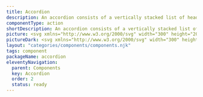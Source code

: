 ```yaml
---
title: Accordion
description: An accordion consists of a vertically stacked list of headers, which can be pressed to reveal or hide associated sections of content.
componentType: action
shortDescription: An accordion consists of a vertically stacked list of headers.
picture: <svg xmlns="http://www.w3.org/2000/svg" width="300" height="200" fill="none" aria-labelledby="accordionTitle accordionDesc" role="img"><title id="accordionTitle">Illustration of the accordion component.</title><desc id="accordionDesc">An illustrated accordion component representing accordion component card.</desc><rect width="208" height="138" x="46" y="30" fill="#fff" rx="1.159"/><path fill="#D5D5D5" d="M51 161.5h198v1.5H51z"/><path fill="#222" d="M59.621 48.619c0-.342.277-.619.619-.619h.247c.342 0 .619.277.619.619V59.38a.619.619 0 0 1-.619.619h-.247a.619.619 0 0 1-.619-.619V48.62Z"/><path fill="#222" d="M65.745 53.258c.342 0 .619.277.619.618v.248a.619.619 0 0 1-.619.618H54.982a.619.619 0 0 1-.618-.618v-.248c0-.341.277-.618.618-.618h10.763ZM79.771 48.5c.39 0 .756.044 1.1.13.344.083.658.193.942.33.284.138.536.294.756.468.22.17.403.34.55.509l-.832.873a4.145 4.145 0 0 0-.35-.35 3.253 3.253 0 0 0-.543-.393 3.332 3.332 0 0 0-.73-.323 2.903 2.903 0 0 0-.893-.13 3.03 3.03 0 0 0-1.41.337c-.43.22-.803.52-1.12.9-.316.38-.566.825-.749 1.334a4.858 4.858 0 0 0-.268 1.622c0 .573.087 1.114.261 1.623.179.504.426.946.743 1.327.316.375.69.673 1.12.893.436.22.91.33 1.423.33a3.45 3.45 0 0 0 1.712-.426c.22-.12.408-.243.564-.371.156-.129.284-.239.385-.33l.818.804c-.147.174-.34.346-.578.516-.233.17-.504.323-.81.46-.303.133-.636.24-.998.323-.357.087-.73.131-1.12.131-.738 0-1.403-.135-1.994-.406a4.477 4.477 0 0 1-1.512-1.113 5.05 5.05 0 0 1-.963-1.678 6.302 6.302 0 0 1-.337-2.083c0-.738.113-1.43.337-2.076.23-.646.555-1.208.976-1.684.422-.481.928-.86 1.52-1.134.596-.275 1.262-.413 2-.413ZM90.647 58.95h-1.183v-4.73c0-.27-.03-.532-.089-.784a1.856 1.856 0 0 0-.282-.667 1.359 1.359 0 0 0-.522-.467c-.22-.12-.49-.179-.811-.179-.294 0-.564.057-.812.172a1.865 1.865 0 0 0-.632.488 2.241 2.241 0 0 0-.42.75c-.1.288-.15.606-.15.955v4.462h-1.17V48.644h1.114v3.561c.074-.16.181-.311.323-.453a2 2 0 0 1 .51-.365c.196-.105.419-.188.666-.247.247-.06.513-.09.797-.09.486 0 .896.085 1.231.255.34.165.614.39.825.674.21.284.364.618.46 1.003.097.385.145.793.145 1.224v4.743ZM98.285 55.08c0-.386-.05-.755-.152-1.108-.1-.353-.25-.662-.446-.928a2.165 2.165 0 0 0-.73-.64 2.019 2.019 0 0 0-.996-.24c-.371 0-.699.08-.983.24-.28.157-.516.37-.708.64-.193.266-.34.575-.44.928a4.186 4.186 0 0 0-.144 1.107c0 .385.048.754.144 1.107.096.348.24.655.433.921.192.266.43.479.715.64.284.155.612.233.983.233.403 0 .75-.078 1.038-.234a2.11 2.11 0 0 0 .722-.639c.192-.266.334-.573.426-.921.092-.353.138-.722.138-1.107Zm0-3.885h1.14v7.755h-1.1v-1.238a3.323 3.323 0 0 1-1.065 1.024c-.403.234-.886.351-1.45.351-.518 0-.981-.099-1.389-.296a3.056 3.056 0 0 1-1.038-.831 3.937 3.937 0 0 1-.646-1.258 5.356 5.356 0 0 1-.22-1.568c0-.54.078-1.056.234-1.547.155-.495.38-.93.673-1.306a3.283 3.283 0 0 1 1.093-.894c.431-.224.922-.337 1.472-.337a2.62 2.62 0 0 1 1.354.365c.192.11.367.243.522.399.16.15.3.318.42.501v-1.12ZM102.904 55.065c0 .385.046.754.138 1.107.096.353.241.665.433.935.197.266.442.479.736.64.298.155.65.233 1.058.233.372 0 .704-.078.997-.234.293-.16.541-.373.743-.639.206-.27.364-.582.474-.935.11-.353.165-.722.165-1.107 0-.39-.055-.758-.165-1.106a2.915 2.915 0 0 0-.474-.929 2.316 2.316 0 0 0-.75-.632 2.075 2.075 0 0 0-.99-.234 2.12 2.12 0 0 0-1.753.866 2.89 2.89 0 0 0-.46.928 3.955 3.955 0 0 0-.152 1.107Zm-1.141-3.87h1.1v1.389a3.56 3.56 0 0 1 .447-.62c.174-.187.367-.347.578-.48a2.849 2.849 0 0 1 1.533-.433c.517 0 .985.105 1.402.316.422.21.779.5 1.072.866.298.362.525.786.681 1.272.16.486.241 1.006.241 1.56 0 .55-.085 1.07-.255 1.56a4.007 4.007 0 0 1-.701 1.28c-.298.362-.655.65-1.072.866-.417.21-.873.316-1.368.316-.564 0-1.057-.122-1.478-.364a2.918 2.918 0 0 1-1.011-.997V61.5h-1.169V51.195ZM113.993 58.95h-.701c-.257 0-.52-.021-.791-.062a1.815 1.815 0 0 1-.735-.303c-.22-.156-.401-.385-.543-.687-.142-.303-.213-.713-.213-1.23v-4.463h-1.183v-1.01h1.183v-1.822h1.168v1.822h1.788v1.01h-1.788v4.27c0 .334.037.598.11.79.078.193.179.337.303.433a.944.944 0 0 0 .426.186c.16.023.325.034.495.034h.481v1.032ZM116.276 55.333c0 .326.055.647.165.963.11.316.265.6.467.852.206.248.452.45.736.605.288.151.612.227.969.227.303 0 .566-.034.791-.103a2.91 2.91 0 0 0 .598-.261 2.42 2.42 0 0 0 .433-.337c.124-.124.229-.238.316-.344l.846.708a3.582 3.582 0 0 1-.482.523c-.187.17-.41.323-.666.46a3.878 3.878 0 0 1-.867.33c-.32.087-.673.131-1.058.131-.509 0-.977-.099-1.403-.296a3.314 3.314 0 0 1-1.093-.838 3.956 3.956 0 0 1-.708-1.272 4.93 4.93 0 0 1-.254-1.616c0-.559.091-1.081.275-1.567a4.29 4.29 0 0 1 .749-1.279 3.524 3.524 0 0 1 1.1-.852c.422-.211.866-.316 1.334-.316.366 0 .699.048.997.144.297.091.561.222.79.392.229.165.426.362.591.59.165.23.301.478.406.743.11.262.19.539.241.832.05.289.075.58.075.873v.708h-5.348Zm2.248-3.169c-.303 0-.58.06-.832.179a2.074 2.074 0 0 0-.653.474 2.646 2.646 0 0 0-.468.708 3.533 3.533 0 0 0-.268.846h4.194c0-.32-.048-.617-.145-.887a2.116 2.116 0 0 0-.405-.701 1.758 1.758 0 0 0-.626-.454 1.878 1.878 0 0 0-.797-.165ZM127.413 52.302c-.385-.142-.745-.184-1.08-.124-.33.06-.616.195-.859.406a2.09 2.09 0 0 0-.571.804c-.137.33-.206.697-.206 1.1v4.462h-1.169v-7.755h1.114v1.052c.092-.193.227-.376.406-.55.183-.179.396-.326.639-.44.248-.115.518-.188.811-.22.294-.032.598 0 .915.096v1.169ZM141.196 53.807c0 .738-.119 1.428-.357 2.07a5.065 5.065 0 0 1-1.011 1.677 4.731 4.731 0 0 1-1.567 1.127 4.93 4.93 0 0 1-2.021.406c-.738 0-1.41-.135-2.015-.406a4.744 4.744 0 0 1-1.56-1.127 5.081 5.081 0 0 1-1.011-1.678 5.903 5.903 0 0 1-.357-2.069c0-.738.119-1.43.357-2.076a5.068 5.068 0 0 1 1.011-1.684c.435-.481.955-.86 1.56-1.134.605-.275 1.277-.413 2.015-.413.738 0 1.411.138 2.021.413a4.686 4.686 0 0 1 1.567 1.134 5.051 5.051 0 0 1 1.011 1.684 5.96 5.96 0 0 1 .357 2.076Zm-1.292 0c0-.573-.085-1.116-.254-1.63a4.136 4.136 0 0 0-.722-1.353 3.37 3.37 0 0 0-2.688-1.265 3.37 3.37 0 0 0-1.54.343c-.449.225-.83.532-1.141.922-.312.39-.55.84-.715 1.354a5.293 5.293 0 0 0-.248 1.63c0 .572.083 1.115.248 1.629.165.513.403.962.715 1.347.311.385.692.69 1.141.914.454.225.967.337 1.54.337.573 0 1.086-.112 1.54-.337.453-.224.836-.529 1.148-.914.316-.385.557-.834.722-1.347a5.177 5.177 0 0 0 .254-1.63ZM149.15 58.95h-1.182v-4.73c0-.27-.03-.532-.089-.784a1.855 1.855 0 0 0-.282-.667 1.382 1.382 0 0 0-.516-.467c-.211-.12-.47-.179-.777-.179a2 2 0 0 0-.838.172c-.253.114-.47.277-.654.488a2.258 2.258 0 0 0-.419.75 3.014 3.014 0 0 0-.144.955v4.462h-1.169v-7.755h1.114v1.01c.073-.16.181-.311.323-.453.142-.142.311-.264.509-.365.197-.105.419-.188.666-.247.252-.06.523-.09.812-.09.481 0 .889.085 1.223.255.339.165.612.39.818.674.211.284.365.618.461 1.003.096.385.144.793.144 1.224v4.743ZM152.23 55.333c0 .326.055.647.165.963.11.316.266.6.468.852.206.248.451.45.735.605.289.151.612.227.97.227.302 0 .566-.034.79-.103.229-.073.429-.16.598-.261.17-.106.314-.218.433-.337.124-.124.23-.238.317-.344l.845.708a3.572 3.572 0 0 1-.481.523c-.188.17-.41.323-.667.46a3.869 3.869 0 0 1-.866.33c-.321.087-.674.131-1.059.131-.509 0-.976-.099-1.402-.296a3.304 3.304 0 0 1-1.093-.838 3.919 3.919 0 0 1-.708-1.272 4.905 4.905 0 0 1-.255-1.616c0-.559.092-1.081.275-1.567.188-.49.438-.917.75-1.279a3.512 3.512 0 0 1 1.1-.852 2.94 2.94 0 0 1 1.333-.316c.367 0 .699.048.997.144.298.091.561.222.791.392.229.165.426.362.591.59.165.23.3.478.405.743.11.262.191.539.241.832.05.289.076.58.076.873v.708h-5.349Zm2.248-3.169c-.302 0-.58.06-.832.179a2.085 2.085 0 0 0-.653.474 2.643 2.643 0 0 0-.467.708 3.49 3.49 0 0 0-.268.846h4.193c0-.32-.048-.617-.144-.887a2.118 2.118 0 0 0-.406-.701 1.754 1.754 0 0 0-.625-.454 1.883 1.883 0 0 0-.798-.165Z"/><path fill="#D5D5D5" d="M51 74.5h198V76H51z"/><path fill="#222" d="M59.621 91.619c0-.342.277-.619.619-.619h.247c.342 0 .619.277.619.619v10.762a.619.619 0 0 1-.619.619h-.247a.619.619 0 0 1-.619-.619V91.619Z"/><path fill="#222" d="M65.745 96.258c.342 0 .619.277.619.618v.248a.619.619 0 0 1-.619.618H54.982a.619.619 0 0 1-.618-.618v-.248c0-.341.277-.618.618-.618h10.763ZM79.771 91.5c.39 0 .756.043 1.1.13.344.083.658.193.942.33.284.138.536.294.756.468.22.17.403.34.55.509l-.832.873a4.16 4.16 0 0 0-.35-.35 3.253 3.253 0 0 0-.543-.393 3.332 3.332 0 0 0-.73-.323 2.903 2.903 0 0 0-.893-.13 3.03 3.03 0 0 0-1.41.337c-.43.22-.803.52-1.12.9-.316.38-.566.825-.749 1.334a4.858 4.858 0 0 0-.268 1.622c0 .573.087 1.114.261 1.623.179.504.426.946.743 1.326.316.376.69.674 1.12.894.436.22.91.33 1.423.33.358 0 .678-.041.963-.124.284-.082.534-.183.749-.302.22-.119.408-.243.564-.371.156-.129.284-.239.385-.33l.818.804c-.147.174-.34.346-.578.516a4.532 4.532 0 0 1-.81.46 5.482 5.482 0 0 1-.998.323 4.723 4.723 0 0 1-1.12.131c-.738 0-1.403-.135-1.994-.406a4.47 4.47 0 0 1-1.512-1.113 5.054 5.054 0 0 1-.963-1.678 6.302 6.302 0 0 1-.337-2.083c0-.738.113-1.43.337-2.076.23-.646.555-1.208.976-1.684.422-.481.928-.86 1.52-1.135.596-.275 1.262-.412 2-.412ZM90.647 101.949h-1.183v-4.73c0-.27-.03-.53-.089-.783a1.856 1.856 0 0 0-.282-.667 1.359 1.359 0 0 0-.522-.467c-.22-.12-.49-.179-.811-.179-.294 0-.564.057-.812.172a1.865 1.865 0 0 0-.632.488 2.241 2.241 0 0 0-.42.75c-.1.288-.15.606-.15.955v4.461h-1.17V91.644h1.114v3.561c.074-.16.181-.311.323-.453a2 2 0 0 1 .51-.365c.196-.105.419-.188.666-.247.247-.06.513-.09.797-.09.486 0 .896.085 1.231.255.34.165.614.39.825.674.21.284.364.618.46 1.003.097.385.145.793.145 1.224v4.743ZM98.285 98.08c0-.386-.05-.755-.152-1.108-.1-.353-.25-.662-.446-.928a2.165 2.165 0 0 0-.73-.64 2.019 2.019 0 0 0-.996-.24c-.371 0-.699.08-.983.24-.28.157-.516.37-.708.64-.193.266-.34.575-.44.928a4.186 4.186 0 0 0-.144 1.107c0 .385.048.754.144 1.107.096.348.24.655.433.921.192.266.43.479.715.639.284.156.612.234.983.234.403 0 .75-.078 1.038-.234.293-.16.534-.373.722-.639.192-.266.334-.573.426-.921.092-.353.138-.722.138-1.107Zm0-3.885h1.14v7.754h-1.1v-1.237a3.313 3.313 0 0 1-1.065 1.024c-.403.234-.886.351-1.45.351-.518 0-.981-.099-1.389-.296a3.056 3.056 0 0 1-1.038-.831 3.943 3.943 0 0 1-.646-1.258 5.356 5.356 0 0 1-.22-1.568c0-.54.078-1.056.234-1.547.155-.495.38-.93.673-1.306a3.283 3.283 0 0 1 1.093-.894c.431-.224.922-.337 1.472-.337a2.62 2.62 0 0 1 1.354.365c.192.11.367.243.522.399.16.15.3.318.42.501v-1.12ZM102.904 98.065c0 .385.046.754.138 1.107.096.353.241.665.433.935.197.266.442.479.736.639.298.156.65.234 1.058.234.372 0 .704-.078.997-.234.293-.16.541-.373.743-.639a3 3 0 0 0 .474-.935c.11-.353.165-.722.165-1.107 0-.39-.055-.758-.165-1.106a2.915 2.915 0 0 0-.474-.929 2.316 2.316 0 0 0-.75-.632 2.075 2.075 0 0 0-.99-.234 2.12 2.12 0 0 0-1.753.866 2.89 2.89 0 0 0-.46.928 3.955 3.955 0 0 0-.152 1.107Zm-1.141-3.87h1.1v1.389a3.56 3.56 0 0 1 .447-.62c.174-.187.367-.347.578-.48a2.849 2.849 0 0 1 1.533-.433c.517 0 .985.105 1.402.316.422.21.779.5 1.072.866.298.362.525.786.681 1.272.16.486.241 1.006.241 1.56 0 .55-.085 1.07-.255 1.56a4.01 4.01 0 0 1-.701 1.28c-.298.362-.655.65-1.072.866a2.986 2.986 0 0 1-1.368.316c-.564 0-1.057-.121-1.478-.364a2.923 2.923 0 0 1-1.011-.997v3.774h-1.169V94.195ZM113.993 101.949h-.701c-.257 0-.52-.02-.791-.061a1.818 1.818 0 0 1-.735-.303c-.22-.156-.401-.385-.543-.687-.142-.303-.213-.713-.213-1.23v-4.463h-1.183v-1.01h1.183v-1.822h1.168v1.822h1.788v1.01h-1.788v4.27c0 .334.037.598.11.79.078.193.179.337.303.433a.942.942 0 0 0 .426.186c.16.023.325.034.495.034h.481v1.031ZM116.276 98.333c0 .326.055.647.165.963.11.316.265.6.467.852.206.248.452.449.736.605.288.152.612.227.969.227.303 0 .566-.034.791-.103.229-.073.428-.16.598-.261.169-.106.314-.218.433-.337.124-.124.229-.238.316-.344l.846.708a3.584 3.584 0 0 1-.482.523 3.34 3.34 0 0 1-.666.46 3.83 3.83 0 0 1-.867.33c-.32.087-.673.131-1.058.131-.509 0-.977-.099-1.403-.296a3.31 3.31 0 0 1-1.093-.838 3.965 3.965 0 0 1-.708-1.272 4.93 4.93 0 0 1-.254-1.616c0-.559.091-1.081.275-1.567a4.29 4.29 0 0 1 .749-1.279 3.524 3.524 0 0 1 1.1-.852c.422-.211.866-.317 1.334-.317.366 0 .699.049.997.145.297.092.561.222.79.392.229.165.426.362.591.59.165.23.301.478.406.743.11.262.19.539.241.832.05.289.075.58.075.873v.708h-5.348Zm2.248-3.169c-.303 0-.58.06-.832.179a2.074 2.074 0 0 0-.653.474 2.646 2.646 0 0 0-.468.708 3.533 3.533 0 0 0-.268.846h4.194c0-.32-.048-.617-.145-.887a2.116 2.116 0 0 0-.405-.701 1.758 1.758 0 0 0-.626-.454 1.878 1.878 0 0 0-.797-.165ZM127.413 95.302c-.385-.142-.745-.184-1.08-.124-.33.06-.616.195-.859.406a2.09 2.09 0 0 0-.571.804c-.137.33-.206.697-.206 1.1v4.461h-1.169v-7.754h1.114v1.052c.092-.193.227-.376.406-.55.183-.179.396-.326.639-.44.248-.115.518-.188.811-.22.294-.032.598 0 .915.096v1.169ZM130.795 92.669v-1.025h7.755v1.025h-3.211v9.28h-1.251v-9.28h-3.293ZM147.122 101.949h-1.333l-1.733-6.249-1.718 6.249h-1.334l-2.338-7.754h1.279l1.76 6.4 1.787-6.4h1.197l1.801 6.4 1.746-6.4h1.224l-2.338 7.754ZM157.448 98.065c0 .55-.078 1.07-.234 1.56a3.872 3.872 0 0 1-.68 1.28 3.27 3.27 0 0 1-1.086.866c-.431.211-.924.316-1.479.316-.549 0-1.04-.105-1.471-.316a3.327 3.327 0 0 1-1.093-.866 3.953 3.953 0 0 1-.673-1.28 5.118 5.118 0 0 1-.234-1.56c0-.554.078-1.074.234-1.56.155-.486.38-.91.673-1.272a3.207 3.207 0 0 1 1.093-.866c.431-.211.922-.317 1.471-.317.555 0 1.048.106 1.479.317.43.21.792.5 1.086.866.298.362.525.786.68 1.272.156.486.234 1.006.234 1.56Zm-1.169 0c0-.39-.048-.758-.144-1.106a2.754 2.754 0 0 0-.426-.929 2.132 2.132 0 0 0-.722-.632 2.113 2.113 0 0 0-1.018-.234c-.384 0-.721.078-1.01.234a2.132 2.132 0 0 0-.722.632 2.845 2.845 0 0 0-.433.928 4.318 4.318 0 0 0-.138 1.107c0 .385.046.754.138 1.107.096.353.241.665.433.935.193.266.433.479.722.639.289.156.626.234 1.01.234.39 0 .729-.078 1.018-.234.289-.16.529-.373.722-.639a2.83 2.83 0 0 0 .426-.935c.096-.353.144-.722.144-1.107Z"/><path fill="#D5D5D5" d="M51 117.5h198v1.5H51z"/><path fill="#222" d="M59.56 134.67c0-.37.3-.67.67-.67h.268c.37 0 .67.3.67.67v11.66c0 .37-.3.67-.67.67h-.268a.67.67 0 0 1-.67-.67v-11.66Z"/><path fill="#222" d="M66.194 139.696c.37 0 .67.3.67.67v.268c0 .37-.3.67-.67.67h-11.66a.67.67 0 0 1-.67-.67v-.268c0-.37.3-.67.67-.67h11.66ZM79.21 135c.39 0 .756.044 1.1.131.343.082.657.192.941.33.284.137.537.293.757.467.22.17.403.339.55.509l-.832.873a4.278 4.278 0 0 0-.35-.351 3.298 3.298 0 0 0-.544-.392 3.342 3.342 0 0 0-.729-.323 2.906 2.906 0 0 0-.893-.13c-.505 0-.974.112-1.41.337-.43.22-.804.52-1.12.9a4.401 4.401 0 0 0-.75 1.334 4.856 4.856 0 0 0-.268 1.622c0 .573.087 1.114.261 1.623.18.504.427.946.743 1.326.316.376.69.674 1.12.894.436.22.91.33 1.424.33.357 0 .678-.041.962-.124.284-.082.534-.183.75-.302.22-.119.407-.243.563-.371.156-.129.284-.239.385-.33l.818.804c-.147.174-.339.346-.577.516a4.539 4.539 0 0 1-.812.46 5.48 5.48 0 0 1-.996.323 4.722 4.722 0 0 1-1.12.131c-.739 0-1.403-.135-1.995-.406a4.47 4.47 0 0 1-1.512-1.113 5.053 5.053 0 0 1-.963-1.678 6.301 6.301 0 0 1-.336-2.083c0-.738.112-1.43.337-2.076.229-.646.554-1.208.976-1.684.421-.481.928-.86 1.519-1.135.596-.275 1.263-.412 2-.412ZM90.085 145.449h-1.182v-4.729c0-.271-.03-.532-.09-.784a1.862 1.862 0 0 0-.281-.667 1.354 1.354 0 0 0-.523-.467c-.22-.119-.49-.179-.811-.179-.293 0-.564.057-.811.172a1.855 1.855 0 0 0-.633.488 2.24 2.24 0 0 0-.42.749c-.1.289-.15.608-.15.956v4.461h-1.169v-10.305h1.114v3.561c.073-.16.18-.311.323-.453.142-.142.311-.264.508-.365a2.79 2.79 0 0 1 .667-.247c.248-.06.514-.089.798-.089.486 0 .896.084 1.23.254.34.165.614.389.825.674a2.8 2.8 0 0 1 .46 1.003c.097.385.145.793.145 1.224v4.743ZM97.723 141.579c0-.385-.05-.754-.151-1.107-.101-.353-.25-.662-.447-.928a2.17 2.17 0 0 0-.729-.639 2.012 2.012 0 0 0-.997-.241c-.37 0-.698.08-.983.241-.28.156-.515.369-.708.639-.192.266-.339.575-.44.928a4.188 4.188 0 0 0-.144 1.107c0 .385.048.754.144 1.107.097.348.24.655.433.921s.431.479.715.639c.285.156.612.234.983.234.404 0 .75-.078 1.038-.234.294-.16.534-.373.722-.639.193-.266.335-.573.427-.921a4.39 4.39 0 0 0 .137-1.107Zm0-3.884h1.141v7.754h-1.1v-1.237a3.313 3.313 0 0 1-1.065 1.024c-.404.234-.887.351-1.45.351-.519 0-.982-.099-1.39-.296a3.056 3.056 0 0 1-1.038-.831 3.936 3.936 0 0 1-.646-1.259 5.347 5.347 0 0 1-.22-1.567c0-.541.078-1.056.234-1.547.156-.495.38-.93.674-1.306a3.282 3.282 0 0 1 1.093-.894c.43-.224.92-.336 1.47-.336a2.624 2.624 0 0 1 1.355.364c.193.11.367.243.523.399.16.151.3.318.42.501v-1.12ZM102.343 141.565c0 .385.046.754.137 1.107.097.353.241.665.433.935.198.266.443.479.736.639.298.156.651.234 1.059.234.371 0 .703-.078.997-.234.293-.16.54-.373.742-.639.206-.27.364-.582.474-.935a3.7 3.7 0 0 0 .165-1.107c0-.389-.055-.758-.165-1.107a2.926 2.926 0 0 0-.474-.928 2.323 2.323 0 0 0-.749-.632 2.079 2.079 0 0 0-.99-.234c-.381 0-.718.078-1.011.234a2.247 2.247 0 0 0-.742.632 2.882 2.882 0 0 0-.461.928 3.963 3.963 0 0 0-.151 1.107Zm-1.141-3.87h1.1v1.389c.128-.225.277-.431.446-.619.175-.188.367-.348.578-.481a2.85 2.85 0 0 1 1.533-.433c.518 0 .985.105 1.402.316.422.211.78.499 1.073.866.298.362.525.786.68 1.272a4.93 4.93 0 0 1 .241 1.56c0 .55-.085 1.07-.254 1.561a4.013 4.013 0 0 1-.702 1.279c-.297.362-.655.65-1.072.866a2.986 2.986 0 0 1-1.368.316c-.564 0-1.056-.121-1.478-.364a2.932 2.932 0 0 1-1.011-.997V148h-1.168v-10.305ZM113.432 145.449h-.702c-.256 0-.52-.02-.79-.061a1.822 1.822 0 0 1-.736-.303c-.22-.156-.401-.385-.543-.687-.142-.303-.213-.713-.213-1.231v-4.462h-1.182v-1.01h1.182v-1.822h1.169v1.822h1.787v1.01h-1.787v4.27c0 .334.036.598.11.79.078.193.178.337.302.433a.942.942 0 0 0 .426.186c.161.023.326.034.495.034h.482v1.031ZM115.714 141.833c0 .326.055.647.165.963.11.316.266.6.468.852.206.248.451.449.735.605.289.152.612.227.969.227.303 0 .566-.034.791-.103a2.86 2.86 0 0 0 .598-.261c.17-.106.314-.218.433-.337a4.81 4.81 0 0 0 .316-.344l.846.708a3.574 3.574 0 0 1-.481.523c-.188.169-.41.323-.667.46a3.821 3.821 0 0 1-.866.33 4.041 4.041 0 0 1-1.059.131c-.509 0-.976-.099-1.402-.296a3.3 3.3 0 0 1-1.093-.838 3.949 3.949 0 0 1-.709-1.272 4.934 4.934 0 0 1-.254-1.616c0-.559.092-1.081.275-1.567.188-.491.438-.917.749-1.279a3.53 3.53 0 0 1 1.1-.852 2.945 2.945 0 0 1 1.334-.316c.367 0 .699.048.997.144.298.092.561.222.79.392.23.165.427.362.592.591.165.229.3.477.405.742.11.262.191.539.241.832.05.289.076.58.076.873v.708h-5.349Zm2.248-3.169c-.302 0-.58.06-.832.179a2.101 2.101 0 0 0-.653.474 2.631 2.631 0 0 0-.467.708 3.494 3.494 0 0 0-.268.846h4.193c0-.321-.048-.616-.144-.887a2.138 2.138 0 0 0-.406-.701 1.886 1.886 0 0 0-1.423-.619ZM126.851 138.802c-.385-.142-.745-.184-1.079-.124-.33.06-.617.195-.86.406a2.075 2.075 0 0 0-.57.804c-.138.33-.206.697-.206 1.1v4.461h-1.169v-7.754h1.114v1.052c.091-.193.226-.376.405-.55.183-.179.397-.326.639-.44.248-.115.518-.188.812-.22.293-.032.598 0 .914.096v1.169ZM130.233 136.169v-1.025h7.755v1.025h-3.21v9.28h-1.252v-9.28h-3.293ZM145.509 145.449h-1.183v-4.729c0-.271-.029-.532-.089-.784a1.86 1.86 0 0 0-.282-.667 1.35 1.35 0 0 0-.522-.467c-.22-.119-.491-.179-.811-.179-.294 0-.564.057-.812.172a1.855 1.855 0 0 0-.632.488 2.241 2.241 0 0 0-.42.749c-.1.289-.151.608-.151.956v4.461h-1.168v-10.305h1.113v3.561c.074-.16.181-.311.323-.453.142-.142.312-.264.509-.365a2.78 2.78 0 0 1 .667-.247c.247-.06.513-.089.797-.089.486 0 .896.084 1.231.254.339.165.614.389.825.674.211.284.364.618.461 1.003.096.385.144.793.144 1.224v4.743ZM151.737 138.802c-.385-.142-.744-.184-1.079-.124-.33.06-.616.195-.859.406a2.087 2.087 0 0 0-.571.804c-.137.33-.206.697-.206 1.1v4.461h-1.169v-7.754h1.114v1.052c.092-.193.227-.376.405-.55.184-.179.397-.326.64-.44a2.57 2.57 0 0 1 .811-.22c.293-.032.598 0 .914.096v1.169ZM153.868 141.833c0 .326.055.647.165.963.11.316.266.6.468.852.206.248.451.449.736.605.288.152.611.227.969.227.302 0 .566-.034.79-.103.23-.073.429-.16.599-.261a2.49 2.49 0 0 0 .433-.337c.123-.124.229-.238.316-.344l.845.708a3.52 3.52 0 0 1-.481.523c-.188.169-.41.323-.667.46a3.803 3.803 0 0 1-.866.33 4.041 4.041 0 0 1-1.059.131c-.508 0-.976-.099-1.402-.296a3.3 3.3 0 0 1-1.093-.838 3.947 3.947 0 0 1-.708-1.272 4.908 4.908 0 0 1-.254-1.616c0-.559.091-1.081.275-1.567.187-.491.437-.917.749-1.279a3.52 3.52 0 0 1 1.1-.852 2.938 2.938 0 0 1 1.333-.316c.367 0 .699.048.997.144.298.092.562.222.791.392.229.165.426.362.591.591.165.229.3.477.406.742.11.262.19.539.24.832.051.289.076.58.076.873v.708h-5.349Zm2.248-3.169c-.302 0-.579.06-.831.179a2.078 2.078 0 0 0-.653.474 2.658 2.658 0 0 0-.468.708 3.494 3.494 0 0 0-.268.846h4.194c0-.321-.049-.616-.145-.887a2.118 2.118 0 0 0-.405-.701 1.776 1.776 0 0 0-.626-.454 1.88 1.88 0 0 0-.798-.165ZM161.926 141.833c0 .326.055.647.165.963.11.316.265.6.467.852.206.248.451.449.736.605.288.152.611.227.969.227.302 0 .566-.034.791-.103.229-.073.428-.16.598-.261.169-.106.314-.218.433-.337a4.81 4.81 0 0 0 .316-.344l.846.708a3.584 3.584 0 0 1-.482.523 3.37 3.37 0 0 1-.666.46 3.83 3.83 0 0 1-.867.33 4.034 4.034 0 0 1-1.058.131c-.509 0-.977-.099-1.403-.296a3.31 3.31 0 0 1-1.093-.838 3.966 3.966 0 0 1-.708-1.272 4.908 4.908 0 0 1-.254-1.616c0-.559.091-1.081.275-1.567.188-.491.437-.917.749-1.279a3.52 3.52 0 0 1 1.1-.852 2.942 2.942 0 0 1 1.334-.316c.366 0 .699.048.996.144.298.092.562.222.791.392.229.165.426.362.591.591.165.229.3.477.406.742.11.262.19.539.24.832.051.289.076.58.076.873v.708h-5.348Zm2.248-3.169c-.303 0-.58.06-.832.179a2.09 2.09 0 0 0-.653.474 2.658 2.658 0 0 0-.468.708 3.494 3.494 0 0 0-.268.846h4.194c0-.321-.048-.616-.145-.887a2.118 2.118 0 0 0-.405-.701 1.767 1.767 0 0 0-.626-.454 1.878 1.878 0 0 0-.797-.165Z"/></svg>
pictureDark: <svg xmlns="http://www.w3.org/2000/svg" width="300" height="200" fill="none" aria-labelledby="accordionDarkTitle accordionDarkDesc" role="img"><title id="accordionDarkTitle">Illustration of the accordion component.</title><desc id="accordionDarkDesc">An illustrated accordion component representing accordion component card.</desc><rect width="208" height="138" x="46" y="30" fill="#222" rx="1.159"/><path fill="#4E4E4E" d="M51 161.5h198v1.5H51z"/><path fill="#F4F4F4" d="M59.621 48.619c0-.342.277-.619.619-.619h.247c.342 0 .619.277.619.619V59.38a.619.619 0 0 1-.619.619h-.247a.619.619 0 0 1-.619-.619V48.62Z"/><path fill="#F4F4F4" d="M65.745 53.258c.342 0 .619.277.619.618v.248a.619.619 0 0 1-.619.618H54.982a.619.619 0 0 1-.618-.618v-.248c0-.341.277-.618.618-.618h10.763ZM79.771 48.5c.39 0 .756.044 1.1.13.344.083.658.193.942.33.284.138.536.294.756.468.22.17.403.34.55.509l-.832.873a4.145 4.145 0 0 0-.35-.35 3.253 3.253 0 0 0-.543-.393 3.332 3.332 0 0 0-.73-.323 2.903 2.903 0 0 0-.893-.13 3.03 3.03 0 0 0-1.41.337c-.43.22-.803.52-1.12.9-.316.38-.566.825-.749 1.334a4.858 4.858 0 0 0-.268 1.622c0 .573.087 1.114.261 1.623.179.504.426.946.743 1.327.316.375.69.673 1.12.893.436.22.91.33 1.423.33a3.45 3.45 0 0 0 1.712-.426c.22-.12.408-.243.564-.371.156-.129.284-.239.385-.33l.818.804c-.147.174-.34.346-.578.516-.233.17-.504.323-.81.46-.303.133-.636.24-.998.323-.357.087-.73.131-1.12.131-.738 0-1.403-.135-1.994-.406a4.477 4.477 0 0 1-1.512-1.113 5.05 5.05 0 0 1-.963-1.678 6.302 6.302 0 0 1-.337-2.083c0-.738.113-1.43.337-2.076.23-.646.555-1.208.976-1.684.422-.481.928-.86 1.52-1.134.596-.275 1.262-.413 2-.413ZM90.647 58.95h-1.183v-4.73c0-.27-.03-.532-.089-.784a1.856 1.856 0 0 0-.282-.667 1.359 1.359 0 0 0-.522-.467c-.22-.12-.49-.179-.811-.179-.294 0-.564.057-.812.172a1.865 1.865 0 0 0-.632.488 2.241 2.241 0 0 0-.42.75c-.1.288-.15.606-.15.955v4.462h-1.17V48.644h1.114v3.561c.074-.16.181-.311.323-.453a2 2 0 0 1 .51-.365c.196-.105.419-.188.666-.247.247-.06.513-.09.797-.09.486 0 .896.085 1.231.255.34.165.614.39.825.674.21.284.364.618.46 1.003.097.385.145.793.145 1.224v4.743ZM98.285 55.08c0-.386-.05-.755-.152-1.108-.1-.353-.25-.662-.446-.928a2.165 2.165 0 0 0-.73-.64 2.019 2.019 0 0 0-.996-.24c-.371 0-.699.08-.983.24-.28.157-.516.37-.708.64-.193.266-.34.575-.44.928a4.186 4.186 0 0 0-.144 1.107c0 .385.048.754.144 1.107.096.348.24.655.433.921.192.266.43.479.715.64.284.155.612.233.983.233.403 0 .75-.078 1.038-.234a2.11 2.11 0 0 0 .722-.639c.192-.266.334-.573.426-.921.092-.353.138-.722.138-1.107Zm0-3.885h1.14v7.755h-1.1v-1.238a3.323 3.323 0 0 1-1.065 1.024c-.403.234-.886.351-1.45.351-.518 0-.981-.099-1.389-.296a3.056 3.056 0 0 1-1.038-.831 3.937 3.937 0 0 1-.646-1.258 5.356 5.356 0 0 1-.22-1.568c0-.54.078-1.056.234-1.547.155-.495.38-.93.673-1.306a3.283 3.283 0 0 1 1.093-.894c.431-.224.922-.337 1.472-.337a2.62 2.62 0 0 1 1.354.365c.192.11.367.243.522.399.16.15.3.318.42.501v-1.12ZM102.904 55.065c0 .385.046.754.138 1.107.096.353.241.665.433.935.197.266.442.479.736.64.298.155.65.233 1.058.233.372 0 .704-.078.997-.234.293-.16.541-.373.743-.639.206-.27.364-.582.474-.935.11-.353.165-.722.165-1.107 0-.39-.055-.758-.165-1.106a2.915 2.915 0 0 0-.474-.929 2.316 2.316 0 0 0-.75-.632 2.075 2.075 0 0 0-.99-.234 2.12 2.12 0 0 0-1.753.866 2.89 2.89 0 0 0-.46.928 3.955 3.955 0 0 0-.152 1.107Zm-1.141-3.87h1.1v1.389a3.56 3.56 0 0 1 .447-.62c.174-.187.367-.347.578-.48a2.849 2.849 0 0 1 1.533-.433c.517 0 .985.105 1.402.316.422.21.779.5 1.072.866.298.362.525.786.681 1.272.16.486.241 1.006.241 1.56 0 .55-.085 1.07-.255 1.56a4.007 4.007 0 0 1-.701 1.28c-.298.362-.655.65-1.072.866-.417.21-.873.316-1.368.316-.564 0-1.057-.122-1.478-.364a2.918 2.918 0 0 1-1.011-.997V61.5h-1.169V51.195ZM113.993 58.95h-.701c-.257 0-.52-.021-.791-.062a1.815 1.815 0 0 1-.735-.303c-.22-.156-.401-.385-.543-.687-.142-.303-.213-.713-.213-1.23v-4.463h-1.183v-1.01h1.183v-1.822h1.168v1.822h1.788v1.01h-1.788v4.27c0 .334.037.598.11.79.078.193.179.337.303.433a.944.944 0 0 0 .426.186c.16.023.325.034.495.034h.481v1.032ZM116.276 55.333c0 .326.055.647.165.963.11.316.265.6.467.852.206.248.452.45.736.605.288.151.612.227.969.227.303 0 .566-.034.791-.103a2.91 2.91 0 0 0 .598-.261 2.42 2.42 0 0 0 .433-.337c.124-.124.229-.238.316-.344l.846.708a3.582 3.582 0 0 1-.482.523c-.187.17-.41.323-.666.46a3.878 3.878 0 0 1-.867.33c-.32.087-.673.131-1.058.131-.509 0-.977-.099-1.403-.296a3.314 3.314 0 0 1-1.093-.838 3.956 3.956 0 0 1-.708-1.272 4.93 4.93 0 0 1-.254-1.616c0-.559.091-1.081.275-1.567a4.29 4.29 0 0 1 .749-1.279 3.524 3.524 0 0 1 1.1-.852c.422-.211.866-.316 1.334-.316.366 0 .699.048.997.144.297.091.561.222.79.392.229.165.426.362.591.59.165.23.301.478.406.743.11.262.19.539.241.832.05.289.075.58.075.873v.708h-5.348Zm2.248-3.169c-.303 0-.58.06-.832.179a2.074 2.074 0 0 0-.653.474 2.646 2.646 0 0 0-.468.708 3.533 3.533 0 0 0-.268.846h4.194c0-.32-.048-.617-.145-.887a2.116 2.116 0 0 0-.405-.701 1.758 1.758 0 0 0-.626-.454 1.878 1.878 0 0 0-.797-.165ZM127.413 52.302c-.385-.142-.745-.184-1.08-.124-.33.06-.616.195-.859.406a2.09 2.09 0 0 0-.571.804c-.137.33-.206.697-.206 1.1v4.462h-1.169v-7.755h1.114v1.052c.092-.193.227-.376.406-.55.183-.179.396-.326.639-.44.248-.115.518-.188.811-.22.294-.032.598 0 .915.096v1.169ZM141.196 53.807c0 .738-.119 1.428-.357 2.07a5.065 5.065 0 0 1-1.011 1.677 4.731 4.731 0 0 1-1.567 1.127 4.93 4.93 0 0 1-2.021.406c-.738 0-1.41-.135-2.015-.406a4.744 4.744 0 0 1-1.56-1.127 5.081 5.081 0 0 1-1.011-1.678 5.903 5.903 0 0 1-.357-2.069c0-.738.119-1.43.357-2.076a5.068 5.068 0 0 1 1.011-1.684c.435-.481.955-.86 1.56-1.134.605-.275 1.277-.413 2.015-.413.738 0 1.411.138 2.021.413a4.686 4.686 0 0 1 1.567 1.134 5.051 5.051 0 0 1 1.011 1.684 5.96 5.96 0 0 1 .357 2.076Zm-1.292 0c0-.573-.085-1.116-.254-1.63a4.136 4.136 0 0 0-.722-1.353 3.37 3.37 0 0 0-2.688-1.265 3.37 3.37 0 0 0-1.54.343c-.449.225-.83.532-1.141.922-.312.39-.55.84-.715 1.354a5.293 5.293 0 0 0-.248 1.63c0 .572.083 1.115.248 1.629.165.513.403.962.715 1.347.311.385.692.69 1.141.914.454.225.967.337 1.54.337.573 0 1.086-.112 1.54-.337.453-.224.836-.529 1.148-.914.316-.385.557-.834.722-1.347a5.177 5.177 0 0 0 .254-1.63ZM149.15 58.95h-1.182v-4.73c0-.27-.03-.532-.089-.784a1.855 1.855 0 0 0-.282-.667 1.382 1.382 0 0 0-.516-.467c-.211-.12-.47-.179-.777-.179a2 2 0 0 0-.838.172c-.253.114-.47.277-.654.488a2.258 2.258 0 0 0-.419.75 3.014 3.014 0 0 0-.144.955v4.462h-1.169v-7.755h1.114v1.01c.073-.16.181-.311.323-.453.142-.142.311-.264.509-.365.197-.105.419-.188.666-.247.252-.06.523-.09.812-.09.481 0 .889.085 1.223.255.339.165.612.39.818.674.211.284.365.618.461 1.003.096.385.144.793.144 1.224v4.743ZM152.23 55.333c0 .326.055.647.165.963.11.316.266.6.468.852.206.248.451.45.735.605.289.151.612.227.97.227.302 0 .566-.034.79-.103.229-.073.429-.16.598-.261.17-.106.314-.218.433-.337.124-.124.23-.238.317-.344l.845.708a3.572 3.572 0 0 1-.481.523c-.188.17-.41.323-.667.46a3.869 3.869 0 0 1-.866.33c-.321.087-.674.131-1.059.131-.509 0-.976-.099-1.402-.296a3.304 3.304 0 0 1-1.093-.838 3.919 3.919 0 0 1-.708-1.272 4.905 4.905 0 0 1-.255-1.616c0-.559.092-1.081.275-1.567.188-.49.438-.917.75-1.279a3.512 3.512 0 0 1 1.1-.852 2.94 2.94 0 0 1 1.333-.316c.367 0 .699.048.997.144.298.091.561.222.791.392.229.165.426.362.591.59.165.23.3.478.405.743.11.262.191.539.241.832.05.289.076.58.076.873v.708h-5.349Zm2.248-3.169c-.302 0-.58.06-.832.179a2.085 2.085 0 0 0-.653.474 2.643 2.643 0 0 0-.467.708 3.49 3.49 0 0 0-.268.846h4.193c0-.32-.048-.617-.144-.887a2.118 2.118 0 0 0-.406-.701 1.754 1.754 0 0 0-.625-.454 1.883 1.883 0 0 0-.798-.165Z"/><path fill="#4E4E4E" d="M51 74.5h198V76H51z"/><path fill="#F4F4F4" d="M59.621 91.619c0-.342.277-.619.619-.619h.247c.342 0 .619.277.619.619v10.762a.619.619 0 0 1-.619.619h-.247a.619.619 0 0 1-.619-.619V91.619Z"/><path fill="#F4F4F4" d="M65.745 96.258c.342 0 .619.277.619.618v.248a.619.619 0 0 1-.619.618H54.982a.619.619 0 0 1-.618-.618v-.248c0-.341.277-.618.618-.618h10.763ZM79.771 91.5c.39 0 .756.043 1.1.13.344.083.658.193.942.33.284.138.536.294.756.468.22.17.403.34.55.509l-.832.873a4.16 4.16 0 0 0-.35-.35 3.253 3.253 0 0 0-.543-.393 3.332 3.332 0 0 0-.73-.323 2.903 2.903 0 0 0-.893-.13 3.03 3.03 0 0 0-1.41.337c-.43.22-.803.52-1.12.9-.316.38-.566.825-.749 1.334a4.858 4.858 0 0 0-.268 1.622c0 .573.087 1.114.261 1.623.179.504.426.946.743 1.326.316.376.69.674 1.12.894.436.22.91.33 1.423.33.358 0 .678-.041.963-.124.284-.082.534-.183.749-.302.22-.119.408-.243.564-.371.156-.129.284-.239.385-.33l.818.804c-.147.174-.34.346-.578.516a4.532 4.532 0 0 1-.81.46 5.482 5.482 0 0 1-.998.323 4.723 4.723 0 0 1-1.12.131c-.738 0-1.403-.135-1.994-.406a4.47 4.47 0 0 1-1.512-1.113 5.054 5.054 0 0 1-.963-1.678 6.302 6.302 0 0 1-.337-2.083c0-.738.113-1.43.337-2.076.23-.646.555-1.208.976-1.684.422-.481.928-.86 1.52-1.135.596-.275 1.262-.412 2-.412ZM90.647 101.949h-1.183v-4.73c0-.27-.03-.53-.089-.783a1.856 1.856 0 0 0-.282-.667 1.359 1.359 0 0 0-.522-.467c-.22-.12-.49-.179-.811-.179-.294 0-.564.057-.812.172a1.865 1.865 0 0 0-.632.488 2.241 2.241 0 0 0-.42.75c-.1.288-.15.606-.15.955v4.461h-1.17V91.644h1.114v3.561c.074-.16.181-.311.323-.453a2 2 0 0 1 .51-.365c.196-.105.419-.188.666-.247.247-.06.513-.09.797-.09.486 0 .896.085 1.231.255.34.165.614.39.825.674.21.284.364.618.46 1.003.097.385.145.793.145 1.224v4.743ZM98.285 98.08c0-.386-.05-.755-.152-1.108-.1-.353-.25-.662-.446-.928a2.165 2.165 0 0 0-.73-.64 2.019 2.019 0 0 0-.996-.24c-.371 0-.699.08-.983.24-.28.157-.516.37-.708.64-.193.266-.34.575-.44.928a4.186 4.186 0 0 0-.144 1.107c0 .385.048.754.144 1.107.096.348.24.655.433.921.192.266.43.479.715.639.284.156.612.234.983.234.403 0 .75-.078 1.038-.234.293-.16.534-.373.722-.639.192-.266.334-.573.426-.921.092-.353.138-.722.138-1.107Zm0-3.885h1.14v7.754h-1.1v-1.237a3.313 3.313 0 0 1-1.065 1.024c-.403.234-.886.351-1.45.351-.518 0-.981-.099-1.389-.296a3.056 3.056 0 0 1-1.038-.831 3.943 3.943 0 0 1-.646-1.258 5.356 5.356 0 0 1-.22-1.568c0-.54.078-1.056.234-1.547.155-.495.38-.93.673-1.306a3.283 3.283 0 0 1 1.093-.894c.431-.224.922-.337 1.472-.337a2.62 2.62 0 0 1 1.354.365c.192.11.367.243.522.399.16.15.3.318.42.501v-1.12ZM102.904 98.065c0 .385.046.754.138 1.107.096.353.241.665.433.935.197.266.442.479.736.639.298.156.65.234 1.058.234.372 0 .704-.078.997-.234.293-.16.541-.373.743-.639a3 3 0 0 0 .474-.935c.11-.353.165-.722.165-1.107 0-.39-.055-.758-.165-1.106a2.915 2.915 0 0 0-.474-.929 2.316 2.316 0 0 0-.75-.632 2.075 2.075 0 0 0-.99-.234 2.12 2.12 0 0 0-1.753.866 2.89 2.89 0 0 0-.46.928 3.955 3.955 0 0 0-.152 1.107Zm-1.141-3.87h1.1v1.389a3.56 3.56 0 0 1 .447-.62c.174-.187.367-.347.578-.48a2.849 2.849 0 0 1 1.533-.433c.517 0 .985.105 1.402.316.422.21.779.5 1.072.866.298.362.525.786.681 1.272.16.486.241 1.006.241 1.56 0 .55-.085 1.07-.255 1.56a4.01 4.01 0 0 1-.701 1.28c-.298.362-.655.65-1.072.866a2.986 2.986 0 0 1-1.368.316c-.564 0-1.057-.121-1.478-.364a2.923 2.923 0 0 1-1.011-.997v3.774h-1.169V94.195ZM113.993 101.949h-.701c-.257 0-.52-.02-.791-.061a1.818 1.818 0 0 1-.735-.303c-.22-.156-.401-.385-.543-.687-.142-.303-.213-.713-.213-1.23v-4.463h-1.183v-1.01h1.183v-1.822h1.168v1.822h1.788v1.01h-1.788v4.27c0 .334.037.598.11.79.078.193.179.337.303.433a.942.942 0 0 0 .426.186c.16.023.325.034.495.034h.481v1.031ZM116.276 98.333c0 .326.055.647.165.963.11.316.265.6.467.852.206.248.452.449.736.605.288.152.612.227.969.227.303 0 .566-.034.791-.103.229-.073.428-.16.598-.261.169-.106.314-.218.433-.337.124-.124.229-.238.316-.344l.846.708a3.584 3.584 0 0 1-.482.523 3.34 3.34 0 0 1-.666.46 3.83 3.83 0 0 1-.867.33c-.32.087-.673.131-1.058.131-.509 0-.977-.099-1.403-.296a3.31 3.31 0 0 1-1.093-.838 3.965 3.965 0 0 1-.708-1.272 4.93 4.93 0 0 1-.254-1.616c0-.559.091-1.081.275-1.567a4.29 4.29 0 0 1 .749-1.279 3.524 3.524 0 0 1 1.1-.852c.422-.211.866-.317 1.334-.317.366 0 .699.049.997.145.297.092.561.222.79.392.229.165.426.362.591.59.165.23.301.478.406.743.11.262.19.539.241.832.05.289.075.58.075.873v.708h-5.348Zm2.248-3.169c-.303 0-.58.06-.832.179a2.074 2.074 0 0 0-.653.474 2.646 2.646 0 0 0-.468.708 3.533 3.533 0 0 0-.268.846h4.194c0-.32-.048-.617-.145-.887a2.116 2.116 0 0 0-.405-.701 1.758 1.758 0 0 0-.626-.454 1.878 1.878 0 0 0-.797-.165ZM127.413 95.302c-.385-.142-.745-.184-1.08-.124-.33.06-.616.195-.859.406a2.09 2.09 0 0 0-.571.804c-.137.33-.206.697-.206 1.1v4.461h-1.169v-7.754h1.114v1.052c.092-.193.227-.376.406-.55.183-.179.396-.326.639-.44.248-.115.518-.188.811-.22.294-.032.598 0 .915.096v1.169ZM130.795 92.669v-1.025h7.755v1.025h-3.211v9.28h-1.251v-9.28h-3.293ZM147.122 101.949h-1.333l-1.733-6.249-1.718 6.249h-1.334l-2.338-7.754h1.279l1.76 6.4 1.787-6.4h1.197l1.801 6.4 1.746-6.4h1.224l-2.338 7.754ZM157.448 98.065c0 .55-.078 1.07-.234 1.56a3.872 3.872 0 0 1-.68 1.28 3.27 3.27 0 0 1-1.086.866c-.431.211-.924.316-1.479.316-.549 0-1.04-.105-1.471-.316a3.327 3.327 0 0 1-1.093-.866 3.953 3.953 0 0 1-.673-1.28 5.118 5.118 0 0 1-.234-1.56c0-.554.078-1.074.234-1.56.155-.486.38-.91.673-1.272a3.207 3.207 0 0 1 1.093-.866c.431-.211.922-.317 1.471-.317.555 0 1.048.106 1.479.317.43.21.792.5 1.086.866.298.362.525.786.68 1.272.156.486.234 1.006.234 1.56Zm-1.169 0c0-.39-.048-.758-.144-1.106a2.754 2.754 0 0 0-.426-.929 2.132 2.132 0 0 0-.722-.632 2.113 2.113 0 0 0-1.018-.234c-.384 0-.721.078-1.01.234a2.132 2.132 0 0 0-.722.632 2.845 2.845 0 0 0-.433.928 4.318 4.318 0 0 0-.138 1.107c0 .385.046.754.138 1.107.096.353.241.665.433.935.193.266.433.479.722.639.289.156.626.234 1.01.234.39 0 .729-.078 1.018-.234.289-.16.529-.373.722-.639a2.83 2.83 0 0 0 .426-.935c.096-.353.144-.722.144-1.107Z"/><path fill="#4E4E4E" d="M51 117.5h198v1.5H51z"/><path fill="#F4F4F4" d="M59.56 134.67c0-.37.3-.67.67-.67h.268c.37 0 .67.3.67.67v11.66c0 .37-.3.67-.67.67h-.268a.67.67 0 0 1-.67-.67v-11.66Z"/><path fill="#F4F4F4" d="M66.194 139.696c.37 0 .67.3.67.67v.268c0 .37-.3.67-.67.67h-11.66a.67.67 0 0 1-.67-.67v-.268c0-.37.3-.67.67-.67h11.66ZM79.21 135c.39 0 .756.044 1.1.131.343.082.657.192.941.33.284.137.537.293.757.467.22.17.403.339.55.509l-.832.873a4.262 4.262 0 0 0-.35-.351 3.294 3.294 0 0 0-.544-.392 3.342 3.342 0 0 0-.729-.323 2.906 2.906 0 0 0-.893-.13c-.504 0-.974.112-1.41.337-.43.22-.804.52-1.12.9a4.401 4.401 0 0 0-.75 1.334 4.856 4.856 0 0 0-.268 1.622c0 .573.087 1.114.261 1.623.18.504.427.946.743 1.326.316.376.69.674 1.12.894.436.22.91.33 1.424.33.357 0 .678-.041.962-.124a3.63 3.63 0 0 0 .75-.302c.22-.119.407-.243.563-.371.156-.129.284-.239.385-.33l.818.804c-.147.174-.339.346-.577.516a4.532 4.532 0 0 1-.812.46 5.482 5.482 0 0 1-.996.323 4.723 4.723 0 0 1-1.12.131c-.739 0-1.403-.135-1.995-.406a4.47 4.47 0 0 1-1.512-1.113 5.053 5.053 0 0 1-.962-1.678 6.298 6.298 0 0 1-.337-2.083c0-.738.112-1.43.337-2.076a5.06 5.06 0 0 1 .976-1.684c.421-.481.928-.86 1.52-1.135.595-.275 1.262-.412 2-.412ZM90.085 145.449h-1.182v-4.729c0-.271-.03-.532-.09-.784a1.862 1.862 0 0 0-.281-.667 1.354 1.354 0 0 0-.523-.467c-.22-.119-.49-.179-.811-.179a1.9 1.9 0 0 0-.811.172 1.855 1.855 0 0 0-.633.488 2.242 2.242 0 0 0-.42.749c-.1.289-.15.608-.15.956v4.461h-1.169v-10.305h1.114v3.561c.073-.16.18-.311.323-.453.142-.142.311-.264.508-.365.198-.105.42-.188.667-.247.248-.06.514-.089.798-.089.486 0 .896.084 1.23.254.34.165.614.389.825.674.211.284.365.618.461 1.003.096.385.144.793.144 1.224v4.743ZM97.723 141.579c0-.385-.05-.754-.151-1.107-.101-.353-.25-.662-.447-.928a2.17 2.17 0 0 0-.729-.639 2.012 2.012 0 0 0-.997-.241c-.37 0-.698.08-.983.241-.28.156-.515.369-.708.639-.192.266-.339.575-.44.928a4.192 4.192 0 0 0-.144 1.107c0 .385.048.754.144 1.107.097.348.24.655.433.921s.431.479.715.639c.285.156.612.234.983.234.404 0 .75-.078 1.038-.234.294-.16.535-.373.722-.639.193-.266.335-.573.427-.921.091-.353.137-.722.137-1.107Zm0-3.884h1.141v7.754h-1.1v-1.237a3.313 3.313 0 0 1-1.065 1.024c-.404.234-.887.351-1.45.351-.519 0-.982-.099-1.39-.296a3.056 3.056 0 0 1-1.038-.831 3.94 3.94 0 0 1-.646-1.259 5.35 5.35 0 0 1-.22-1.567c0-.541.078-1.056.234-1.547.156-.495.38-.93.674-1.306a3.283 3.283 0 0 1 1.093-.894c.43-.224.921-.336 1.47-.336a2.624 2.624 0 0 1 1.355.364c.193.11.367.243.523.399.16.151.3.318.42.501v-1.12ZM102.343 141.565c0 .385.046.754.137 1.107.097.353.241.665.433.935.198.266.443.479.736.639.298.156.651.234 1.059.234.371 0 .703-.078.997-.234.293-.16.54-.373.742-.639.206-.27.364-.582.474-.935a3.7 3.7 0 0 0 .165-1.107c0-.389-.055-.758-.165-1.107a2.926 2.926 0 0 0-.474-.928 2.323 2.323 0 0 0-.749-.632 2.079 2.079 0 0 0-.99-.234c-.381 0-.718.078-1.011.234a2.247 2.247 0 0 0-.742.632 2.902 2.902 0 0 0-.461.928 3.963 3.963 0 0 0-.151 1.107Zm-1.141-3.87h1.1v1.389c.128-.225.277-.431.446-.619.175-.188.367-.348.578-.481a2.85 2.85 0 0 1 1.533-.433c.518 0 .985.105 1.402.316.422.211.78.499 1.073.866.298.362.525.786.68 1.272a4.93 4.93 0 0 1 .241 1.56c0 .55-.085 1.07-.254 1.561a4.03 4.03 0 0 1-.701 1.279 3.4 3.4 0 0 1-1.073.866 2.986 2.986 0 0 1-1.368.316c-.564 0-1.056-.121-1.478-.364a2.932 2.932 0 0 1-1.011-.997V148h-1.168v-10.305ZM113.432 145.449h-.702c-.256 0-.52-.02-.79-.061a1.822 1.822 0 0 1-.736-.303c-.22-.156-.401-.385-.543-.687-.142-.303-.213-.713-.213-1.231v-4.462h-1.182v-1.01h1.182v-1.822h1.169v1.822h1.787v1.01h-1.787v4.27c0 .334.036.598.11.79.078.193.179.337.302.433a.941.941 0 0 0 .427.186c.16.023.325.034.494.034h.482v1.031ZM115.714 141.833c0 .326.055.647.165.963.11.316.266.6.468.852.206.248.451.449.735.605.289.152.612.227.969.227.303 0 .566-.034.791-.103a2.86 2.86 0 0 0 .598-.261c.17-.106.314-.218.433-.337.124-.124.229-.238.317-.344l.845.708a3.574 3.574 0 0 1-.481.523c-.188.169-.41.323-.667.46a3.821 3.821 0 0 1-.866.33 4.041 4.041 0 0 1-1.059.131c-.509 0-.976-.099-1.402-.296a3.3 3.3 0 0 1-1.093-.838 3.928 3.928 0 0 1-.708-1.272 4.908 4.908 0 0 1-.255-1.616c0-.559.092-1.081.275-1.567.188-.491.438-.917.749-1.279a3.53 3.53 0 0 1 1.1-.852 2.945 2.945 0 0 1 1.334-.316c.367 0 .699.048.997.144.298.092.561.222.791.392.229.165.426.362.591.591.165.229.3.477.405.742.11.262.191.539.241.832.05.289.076.58.076.873v.708h-5.349Zm2.248-3.169c-.302 0-.58.06-.832.179a2.101 2.101 0 0 0-.653.474 2.631 2.631 0 0 0-.467.708 3.494 3.494 0 0 0-.268.846h4.193c0-.321-.048-.616-.144-.887a2.12 2.12 0 0 0-.406-.701 1.886 1.886 0 0 0-1.423-.619ZM126.851 138.802c-.385-.142-.745-.184-1.079-.124-.33.06-.617.195-.86.406a2.075 2.075 0 0 0-.57.804c-.138.33-.206.697-.206 1.1v4.461h-1.169v-7.754h1.114v1.052c.091-.193.226-.376.405-.55.183-.179.397-.326.64-.44.247-.115.517-.188.811-.22.293-.032.598 0 .914.096v1.169ZM130.233 136.169v-1.025h7.755v1.025h-3.21v9.28h-1.252v-9.28h-3.293ZM145.509 145.449h-1.183v-4.729c0-.271-.029-.532-.089-.784a1.86 1.86 0 0 0-.282-.667 1.35 1.35 0 0 0-.522-.467c-.22-.119-.491-.179-.811-.179-.294 0-.564.057-.812.172a1.855 1.855 0 0 0-.632.488 2.222 2.222 0 0 0-.419.749 2.883 2.883 0 0 0-.152.956v4.461h-1.168v-10.305h1.113v3.561c.074-.16.181-.311.323-.453.142-.142.312-.264.509-.365a2.78 2.78 0 0 1 .667-.247c.247-.06.513-.089.797-.089.486 0 .896.084 1.231.254.339.165.614.389.825.674.211.284.364.618.461 1.003.096.385.144.793.144 1.224v4.743ZM151.737 138.802c-.385-.142-.744-.184-1.079-.124-.33.06-.616.195-.859.406a2.087 2.087 0 0 0-.571.804c-.137.33-.206.697-.206 1.1v4.461h-1.169v-7.754h1.114v1.052c.092-.193.227-.376.405-.55.184-.179.397-.326.64-.44a2.57 2.57 0 0 1 .811-.22c.293-.032.598 0 .914.096v1.169ZM153.869 141.833c0 .326.055.647.165.963.109.316.265.6.467.852.206.248.451.449.736.605.288.152.611.227.969.227.302 0 .566-.034.79-.103.23-.073.429-.16.599-.261.169-.106.314-.218.433-.337.123-.124.229-.238.316-.344l.845.708a3.52 3.52 0 0 1-.481.523c-.188.169-.41.323-.667.46a3.803 3.803 0 0 1-.866.33 4.034 4.034 0 0 1-1.058.131c-.509 0-.977-.099-1.403-.296a3.3 3.3 0 0 1-1.093-.838 3.966 3.966 0 0 1-.708-1.272 4.908 4.908 0 0 1-.254-1.616c0-.559.091-1.081.275-1.567.187-.491.437-.917.749-1.279a3.52 3.52 0 0 1 1.1-.852 2.939 2.939 0 0 1 1.334-.316c.366 0 .698.048.996.144.298.092.562.222.791.392.229.165.426.362.591.591.165.229.3.477.406.742.11.262.19.539.24.832.051.289.076.58.076.873v.708h-5.348Zm2.248-3.169c-.303 0-.58.06-.832.179a2.09 2.09 0 0 0-.653.474 2.658 2.658 0 0 0-.468.708 3.494 3.494 0 0 0-.268.846h4.194c0-.321-.049-.616-.145-.887a2.118 2.118 0 0 0-.405-.701 1.776 1.776 0 0 0-.626-.454 1.878 1.878 0 0 0-.797-.165ZM161.926 141.833c0 .326.055.647.165.963.11.316.265.6.467.852.206.248.452.449.736.605.288.152.612.227.969.227.302 0 .566-.034.791-.103.229-.073.428-.16.598-.261.169-.106.314-.218.433-.337a4.81 4.81 0 0 0 .316-.344l.846.708a3.584 3.584 0 0 1-.482.523 3.37 3.37 0 0 1-.666.46 3.83 3.83 0 0 1-.867.33c-.32.087-.673.131-1.058.131-.509 0-.977-.099-1.403-.296a3.31 3.31 0 0 1-1.093-.838 3.966 3.966 0 0 1-.708-1.272 4.908 4.908 0 0 1-.254-1.616c0-.559.091-1.081.275-1.567.188-.491.437-.917.749-1.279a3.52 3.52 0 0 1 1.1-.852 2.942 2.942 0 0 1 1.334-.316c.366 0 .699.048.996.144.298.092.562.222.791.392.229.165.426.362.591.591.165.229.3.477.406.742.11.262.19.539.24.832.051.289.076.58.076.873v.708h-5.348Zm2.248-3.169c-.303 0-.58.06-.832.179a2.09 2.09 0 0 0-.653.474 2.658 2.658 0 0 0-.468.708 3.494 3.494 0 0 0-.268.846h4.194c0-.321-.048-.616-.145-.887a2.118 2.118 0 0 0-.405-.701 1.767 1.767 0 0 0-.626-.454 1.878 1.878 0 0 0-.797-.165Z"/></svg>
layout: "categories/components/components.njk"
tags: component
packageName: accordion
eleventyNavigation:
  parent: Components
  key: Accordion
  order: 2
  status: ready
---
```



